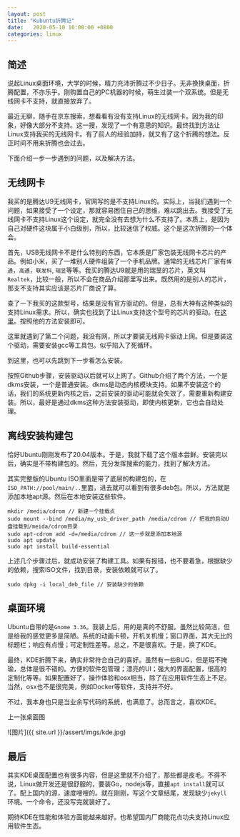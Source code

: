 ```yaml
---
layout: post
title: "Kubuntu折腾记"
date:   2020-05-10 10:00:00 +0800
categories: linux
---
```


## 简述

说起Linux桌面环境，大学的时候，精力充沛折腾过不少日子。无非换换桌面，折腾配置，不亦乐乎。刚购置自己的PC机器的时候，萌生过装一个双系统。但是无线网卡不支持，就直接放弃了。

最近无聊，随手在京东搜索，想看看有没有支持Linux的无线网卡。因为我的印象，好像大部分不支持。这一搜，发现了一个有意思的知识。最终找到方法让Linux支持我买的无线网卡。有了前人的经验加持，就又有了这个折腾的想法。反正时间不用来折腾也会过去。

下面介绍一步一步遇到的问题，以及解决方法。

## 无线网卡

我买的是腾达U9无线网卡，官网写的是不支持Linux的。实际上，当我们遇到一个问题，如果接受了一个设定，那就容易困住自己的思维，难以跳出去。我接受了无线网卡不支持Linux这个设定，就完全没有去想为什么不支持了。本质上，是因为自己对硬件这块属于小白级别，所以，比较迷信了权威。这个是这次折腾的一个体会。

首先，USB无线网卡不是什么特别的东西，它本质是厂家包装无线网卡芯片的产品。例如小米，买了一堆别人硬件组装了一个手机品牌。通常的无线芯片厂家有`博通`，`高通`，`联发科`, `瑞昱`等等。我买的腾达U9就是用的瑞昱的芯片，英文叫`Realtek`，比较一般，所以不会在商品介绍那里写出来。既然用的是别人的芯片，那支不支持其实应该是芯片厂商说了算。

查了一下我买的这款型号，结果是没有官方驱动的。但是，总有大神有这种类似的支持Linux需求。所以，确实也找到了让Linux支持这个型号的芯片的驱动。在[这里](https://github.com/whitebatman2/rtl8821CU)。按照他的方法安装即可。

这里就遇到了第二个问题，我没有网，所以才要装无线网卡驱动上网。但是要装这个驱动，需要安装gcc等工具包。似乎陷入了死循环。

到这里，也可以先跳到下一步看怎么安装。

按照Github步骤，安装驱动以后就可以上网了。Github介绍了两个方法，一个是dkms安装，一个是普通安装。dkms是动态内核模块支持。如果不安装这个的话，我们的系统更新内核之后，之前安装的驱动可能就会失效了，需要重新构建安装。所以，最好是通过dkms这种方法安装驱动，即使内核更新，它也会自动处理。

## 离线安装构建包

恰好Ubuntu刚刚发布了20.04版本。于是，我就下载了这个版本尝鲜。安装完以后，确实是不带构建包的。然后，充分发挥搜索的能力，找到了解决方法。

其实完整版的Ubuntu ISO里面是带了底层的构建包的，在`ISO_PATH://pool/main/..`里面，进去就可以看到有很多deb包。所以，方法就是添加本地apt源。然后在本地安装这些软件。

```shell
mkdir /media/cdrom // 新建一个挂载点
sudo mount --bind /media/my_usb_driver_path /media/cdrom // 把我的启动U盘挂载到/meida/cdrom目录
sudo apt-cdrom add -d=/media/cdrom // 这一步就是添加本地源
sudo apt update
sudo apt install build-essential
```

上述几个步骤过后，就成功安装了构建工具。如果有报错，也不要着急，根据缺少的依赖，搜索ISO文件，找到目录，安装依赖就可以了。

```shell
sudo dpkg -i local_deb_file // 安装缺少的依赖
```

## 桌面环境

Ubuntu自带的是`Gnome 3.36`。我装上后，用的是真的不舒服。虽然比较简洁，但是给我的感觉更多是简陋。系统的动画卡顿，开机关机慢；窗口界面，其大无比的标题栏；响应有点慢；可定制性差等。总之，不是很喜欢。于是，换了KDE。

最终，KDE折腾下来，确实非常符合自己的喜好。虽然有一些BUG，但是瑕不掩瑜，总体是很不错的。方便的软件包管理；漂亮的UI；强大的界面配置，很高的定制化等等。如果配置好了，操作体验和osx相当，除了在应用软件生态上不足。当然，osx也不是很完美，例如Docker等软件，支持并不好。

不过，我本身也只是当业余写代码的系统，也满意了。总而言之，喜欢KDE。

上一张桌面图

![图片]({{ site.url }}/assert/imgs/kde.jpg)

## 最后

其实KDE桌面配置也有很多内容，但是这里就不介绍了，那些都是皮毛。不得不说，Linux做开发还是很舒服的，要装Go，nodejs等，直接`apt install`就可以了。配上国内的源，速度嗖嗖的。就在刚刚，写这个文章结尾，发现缺少`jekyll`环境。一个命令，还没写完就装好了。

期待KDE在性能和体验方面能越来越好。也希望国内厂商能花点功夫支持Linux应用软件生态。
